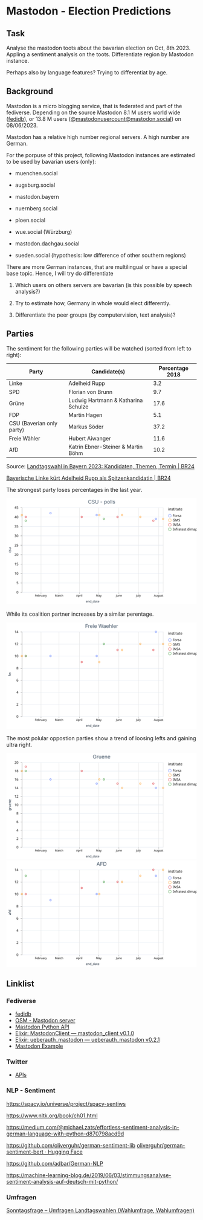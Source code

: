 # Mastodon  - Election Predictions

## Task

Analyse the mastodon toots about the bavarian election on Oct, 8th 2023. Appling a sentiment analysis on the toots. Differentiate region by Mastodon instance.

Perhaps also by language features? Trying to differentiat by age.

## Background

Mastodon is a micro blogging service, that is federated and part of the fediverse. Depending on the source Mastodon 8.1 M users world wide ([fedidb](https://fedidb.org/)),  or 13.8 M users (@mastodonusercount@mastodon.social) on 08/06/2023.

Mastodon has a relative high number regional servers. A high number are German. 

For the porpuse of this project, following Mastodon instances are estimated to be used by bavarian users (only):

- muenchen.social

- augsburg.social

- mastodon.bayern

- nuernberg.social

- ploen.social

- wue.social (Würzburg)

- mastodon.dachgau.social

- sueden.social (hypothesis: low difference of other southern regions)

There are more German instances, that are multilingual or have a special base topic. Hence,  I will try do differentiate 

1) Which users on others servers are bavarian (is this possible by speech analysis?)

2) Try to estimate how, Germany in whole would elect differently.

3) Differentiate the peer groups (by computervision, text analysis)?

## Parties

The sentiment for the following parties will be watched (sorted from left to right):

| Party                     | Candidate(s)                        | Percentage 2018 |
| ------------------------- | ----------------------------------- | --------------- |
| Linke                     | Adelheid Rupp                       | 3.2             |
| SPD                       | Florian von Brunn                   | 9.7             |
| Grüne                     | Ludwig Hartmann & Katharina Schulze | 17.6            |
| FDP                       | Martin Hagen                        | 5.1             |
| CSU (Baverian only party) | Markus Söder                        | 37.2            |
| Freie Wähler              | Hubert Aiwanger                     | 11.6            |
| AfD                       | Katrin Ebner-Steiner & Martin Böhm  | 10.2            |

Source: [Landtagswahl in Bayern 2023: Kandidaten, Themen, Termin | BR24](https://www.br.de/nachrichten/bayern/landtagswahl-in-bayern-2023-termin-themen-kandidaten,TMD4uSM)

[Bayerische Linke kürt Adelheid Rupp als Spitzenkandidatin | BR24](https://www.br.de/nachrichten/bayern/bayerische-linke-kuert-adelheid-rupp-als-spitzenkandidatin,TZXl5yd)


The strongest party loses percentages in the last year.

![](./graphics/visualization_csu_polls.svg)

While its coalition partner increases by a similar perentage.

![](./graphics/visualization_fw_polls.svg)

The most polular oppostion parties show a trend of loosing lefts and gaining ultra right.

![](./graphics/visualization_gruene_polls.svg)
![](./graphics/visualization_afd_polls.svg)

## Linklist

### Fediverse

- [fedidb](https://fedidb.org/)
- [OSM - Mastodon server](https://umap.openstreetmap.fr/en/map/mastodon-near-me-global-mastodon-server-list-by-co_828094)
- [Mastodon Python API](https://mastodonpy.readthedocs.io/en/stable/07_timelines.html)
- [Elixir: MastodonClient — mastodon_client v0.1.0](https://hexdocs.pm/mastodon_client/readme.html#usage)
- [Elixir: ueberauth_mastodon — ueberauth_mastodon v0.2.1](https://hexdocs.pm/ueberauth_mastodon/readme.html)
- [Mastodon Example](https://www.sothawo.com/post/2023/05/07/download-the-list-of-followers-from-your-mastodon-account/)

### Twitter

- [APIs](https://developer.twitter.com/en/docs/twitter-api/tools-and-libraries/v2)

### NLP - Sentiment

https://spacy.io/universe/project/spacy-sentiws

https://www.nltk.org/book/ch01.html

https://medium.com/@michael.zats/effortless-sentiment-analysis-in-german-language-with-python-d870798acd9d

https://github.com/oliverguhr/german-sentiment-lib
[oliverguhr/german-sentiment-bert · Hugging Face](https://huggingface.co/oliverguhr/german-sentiment-bert)     

https://github.com/adbar/German-NLP

https://machine-learning-blog.de/2019/06/03/stimmungsanalyse-sentiment-analysis-auf-deutsch-mit-python/

### Umfragen

[Sonntagsfrage – Umfragen Landtagswahlen (Wahlumfrage, Wahlumfragen)](https://www.wahlrecht.de/umfragen/landtage/)
